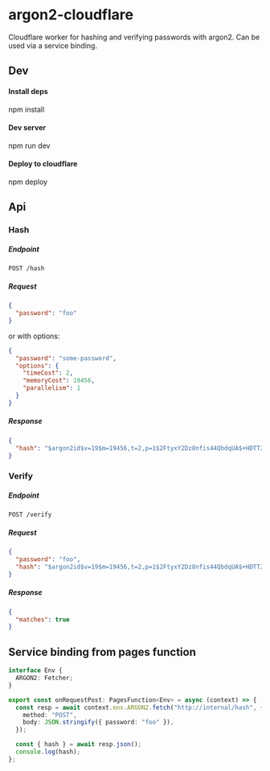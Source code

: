 # argon2-cloudflare

Cloudflare worker for hashing and verifying passwords with argon2.
Can be used via a service binding.

## Dev

#### Install deps

npm install

#### Dev server

npm run dev

#### Deploy to cloudflare

npm deploy

## Api

### Hash

##### Endpoint

`POST /hash`

##### Request

```json
{
  "password": "foo"
}
```

or with options:

```json
{
  "password": "some-password",
  "options": {
    "timeCost": 2,
    "memoryCost": 19456,
    "parallelism": 1
  }
}
```

##### Response

```json
{
  "hash": "$argon2id$v=19$m=19456,t=2,p=1$2FtyxY2Dz8nfis44QbdqUA$+HDTT2BgERMyXEEX/o2LbKdROHzQeL4VWbyM7U0p8Ag"
}
```

### Verify

##### Endpoint

`POST /verify`

##### Request

```json
{
  "password": "foo",
  "hash": "$argon2id$v=19$m=19456,t=2,p=1$2FtyxY2Dz8nfis44QbdqUA$+HDTT2BgERMyXEEX/o2LbKdROHzQeL4VWbyM7U0p8Ag"
}
```

##### Response

```json
{
  "matches": true
}
```

## Service binding from pages function

```typescript
interface Env {
  ARGON2: Fetcher;
}

export const onRequestPost: PagesFunction<Env> = async (context) => {
  const resp = await context.env.ARGON2.fetch("http://internal/hash", {
    method: "POST",
    body: JSON.stringify({ password: "foo" }),
  });

  const { hash } = await resp.json();
  console.log(hash);
};
```
